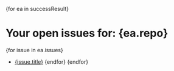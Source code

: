 {for ea in successResult}
# Your open issues for: {ea.repo}
{for issue in ea.issues}
- [{issue.title}]({issue.html_url})
{endfor}
{endfor}